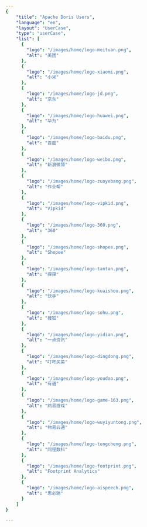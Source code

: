 ```yaml
---
{
    "title": "Apache Doris Users",
    "language": "en",
    "layout": "UserCase",
    "type": "userCase",
    "list": [
      {
        "logo": "/images/home/logo-meituan.png",
        "alt": "美团"
      },
      {
        "logo": "/images/home/logo-xiaomi.png",
        "alt": "小米"
      },
      {
        "logo": "/images/home/logo-jd.png",
        "alt": "京东"
      },
      {
        "logo": "/images/home/logo-huawei.png",
        "alt": "华为"
      },
      {
        "logo": "/images/home/logo-baidu.png",
        "alt": "百度"
      },
      {
        "logo": "/images/home/logo-weibo.png",
        "alt": "新浪微博"
      },
      {
        "logo": "/images/home/logo-zuoyebang.png",
        "alt": "作业帮"
      },
      {
        "logo": "/images/home/logo-vipkid.png",
        "alt": "Vipkid"
      },
      {
        "logo": "/images/home/logo-360.png",
        "alt": "360"
      },
      {
        "logo": "/images/home/logo-shopee.png",
        "alt": "Shopee"
      },
      {
        "logo": "/images/home/logo-tantan.png",
        "alt": "探探"
      },
      {
        "logo": "/images/home/logo-kuaishou.png",
        "alt": "快手"
      },
      {
        "logo": "/images/home/logo-sohu.png",
        "alt": "搜狐"
      },
      {
        "logo": "/images/home/logo-yidian.png",
        "alt": "一点资讯"
      },
      {
        "logo": "/images/home/logo-dingdong.png",
        "alt": "叮咚买菜"
      },
      {
        "logo": "/images/home/logo-youdao.png",
        "alt": "有道"
      },
      {
        "logo": "/images/home/logo-game-163.png",
        "alt": "网易游戏"
      },
      {
        "logo": "/images/home/logo-wuyiyuntong.png",
        "alt": "物易云通"
      },
      {
        "logo": "/images/home/logo-tongcheng.png",
        "alt": "同程数科"
      },
      {
        "logo": "/images/home/logo-footprint.png",
        "alt": "Footprint Analytics"
      },
      {
        "logo": "/images/home/logo-aispeech.png",
        "alt": "思必驰"
      }
    ]
}

---
```

<!-- 
Licensed to the Apache Software Foundation (ASF) under one
or more contributor license agreements.  See the NOTICE file
distributed with this work for additional information
regarding copyright ownership.  The ASF licenses this file
to you under the Apache License, Version 2.0 (the
"License"); you may not use this file except in compliance
with the License.  You may obtain a copy of the License at

  http://www.apache.org/licenses/LICENSE-2.0

Unless required by applicable law or agreed to in writing,
software distributed under the License is distributed on an
"AS IS" BASIS, WITHOUT WARRANTIES OR CONDITIONS OF ANY
KIND, either express or implied.  See the License for the
specific language governing permissions and limitations
under the License.
-->
